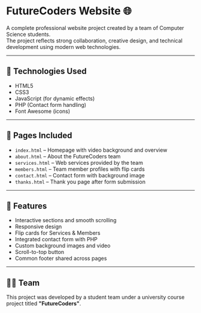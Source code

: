 # FutureCoders Website 🌐

A complete professional website project created by a team of Computer Science students.  
The project reflects strong collaboration, creative design, and technical development using modern web technologies.

---

## 🔧 Technologies Used
- HTML5  
- CSS3  
- JavaScript (for dynamic effects)
- PHP (Contact form handling)
- Font Awesome (icons)

---

## 📄 Pages Included
- `index.html` – Homepage with video background and overview
- `about.html` – About the FutureCoders team
- `services.html` – Web services provided by the team
- `members.html` – Team member profiles with flip cards
- `contact.html` – Contact form with background image
- `thanks.html` – Thank you page after form submission

---

## 🎨 Features
- Interactive sections and smooth scrolling  
- Responsive design  
- Flip cards for Services & Members  
- Integrated contact form with PHP  
- Custom background images and video  
- Scroll-to-top button  
- Common footer shared across pages

---

## 👩‍💻 Team
This project was developed by a student team under a university course project titled **"FutureCoders"**.

